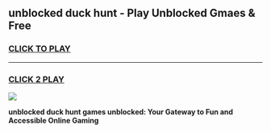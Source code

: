 
## unblocked duck hunt - Play Unblocked Gmaes & Free
<h3>
<a href="https://news.freeplayer.one?title=unblocked_duck_hunt&ref=16F">CLICK TO PLAY</a></h3>
<hr>

<h3>
<a href="https://news.freeplayer.one?title=unblocked_duck_hunt&ref=16F">CLICK 2 PLAY</a>
  
</h3>

<a href="https://news.freeplayer.one?title=unblocked_duck_hunt&ref=16F/"><img src="https://clearcache.store/games.png"></a>


**unblocked duck hunt games unblocked: Your Gateway to Fun and Accessible Online Gaming**
